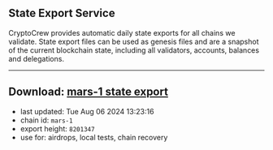## State Export Service
CryptoCrew provides automatic daily state exports for all chains we validate. State export files can be used as genesis files and are a snapshot of the current blockchain state, including all validators, accounts, balances and delegations.

---
**Download: [mars-1 state export](https://dl-eu2.ccvalidators.com/SERVICE/mars/mars-1_export_8201347.json)**
---

- last updated: Tue Aug 06 2024 13:23:16
- chain id: `mars-1`
- export height: `8201347`
- use for: airdrops, local tests, chain recovery
